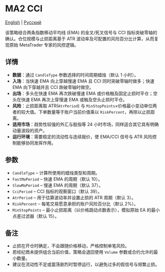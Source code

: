 # MA2 CCI
[English](README.md) | [Русский](README_ru.md)

该策略结合两条指数移动平均线 (EMA) 的金叉/死叉信号与 CCI 指标突破零轴的确认。仓位规模与止损距离基于 ATR 波动率及可配置的风险百分比计算，从而复现原始 MetaTrader 专家的风控逻辑。

## 详情

- **数据**：通过 `CandleType` 参数选择的时间周期蜡烛（默认 1 小时）。
- **入场**：当快速 EMA 向上穿越慢速 EMA 且 CCI 同时突破零轴时做多；快速 EMA 向下穿越并且 CCI 跌破零轴时做空。
- **出场**：多头在快速 EMA 再次跌破慢速 EMA 或价格触及固定止损时平仓；空头在快速 EMA 再次上穿慢速 EMA 或触及空头止损时平仓。
- **风险**：止损距离取 ATR(`AtrPeriod`) 与 `MinStopPoints`×价格最小变动单位两者的较大值。下单数量等于账户当前价值乘以 `RiskPercent`，再除以止损距离。
- **适用市场**：趋势性较强的外汇与股指等 24 小时市场，同样适合其它具有明确动量波段的资产。
- **运行环境**：需要稳定的流动性与连续报价，使 EMA/CCI 信号与 ATR 风险控制能够协同发挥作用。

## 参数

- `CandleType` – 计算所使用的蜡烛类型和周期。
- `FastMaPeriod` – 快速 EMA 的周期（默认 10）。
- `SlowMaPeriod` – 慢速 EMA 的周期（默认 37）。
- `CciPeriod` – CCI 指标的观察窗口（默认 39）。
- `AtrPeriod` – 用于估算波动率并设置止损的 ATR 周期（默认 3）。
- `RiskPercent` – 每笔交易愿意承担的账户风险百分比（默认 2%）。
- `MinStopPoints` – 最小止损距离（以价格跳动点数表示），模拟原始 EA 的最小点差过滤器（默认 15）。

## 备注

- 止损在开仓时确定，不会跟随价格移动，严格控制单笔风险。
- 若经纪商未提供组合当前价值，策略会退回使用 `Volume` 参数或合约允许的最小数量。
- 建议在流动性不足或震荡剧烈时暂停运行，以避免过多的假信号与频繁止损。
